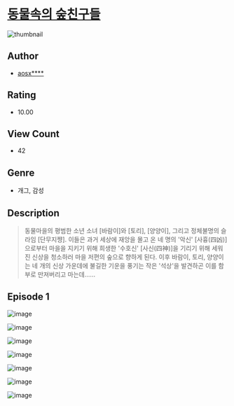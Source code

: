 # [동물속의 숲친구들](https://comic.naver.com/challenge/list?titleId=810668)
![thumbnail](https://image-comic.pstatic.net/user_contents_data/challenge_comic/2023/05/24/upload_3774350963522036323_480x623.jpeg)

## Author
- [aosx****](https://comic.naver.com/artistTitle?id=367016)

## Rating
- 10.00

## View Count
- 42

## Genre
- 개그, 감성

## Description
> 동물마을의 평범한 소년 소녀 [바람이]와 [토리], [양양이], 그리고 정체불명의 슬라임 [단무지쨩]. 이들은 과거 세상에 재앙을 몰고 온 네 명의 '악신' [사흉(四凶)]으로부터 마을을 지키기 위해 희생한 '수호신' [사신(四神)]을 기리기 위해 세워진 신상을 청소하러 마을 저편의 숲으로 향하게 된다. 이후 바람이, 토리, 양양이는 네 개의 신상 가운데에 불길한 기운을 풍기는 작은 '석상'을 발견하곤 이를 함부로 만져버리고 마는데......


## Episode 1
![image](https://image-comic.pstatic.net/user_contents_data/challenge_comic/2023/05/24/367016/upload_3546082466825712692.jpeg)

![image](https://image-comic.pstatic.net/user_contents_data/challenge_comic/2023/05/24/367016/upload_3487586245712044340.jpeg)

![image](https://image-comic.pstatic.net/user_contents_data/challenge_comic/2023/05/24/367016/upload_3762536724735276081.jpeg)

![image](https://image-comic.pstatic.net/user_contents_data/challenge_comic/2023/05/24/367016/upload_7219889474215371570.jpeg)

![image](https://image-comic.pstatic.net/user_contents_data/challenge_comic/2023/05/24/367016/upload_7089573144150095408.jpeg)

![image](https://image-comic.pstatic.net/user_contents_data/challenge_comic/2023/05/24/367016/upload_7378084088271483494.jpeg)

![image](https://image-comic.pstatic.net/user_contents_data/challenge_comic/2023/05/24/367016/upload_7220790145231906096.jpeg)
